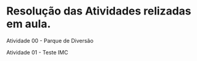 # Resolução das Atividades relizadas em aula.

Atividade 00 - Parque de Diversão

Atividade 01 - Teste IMC
